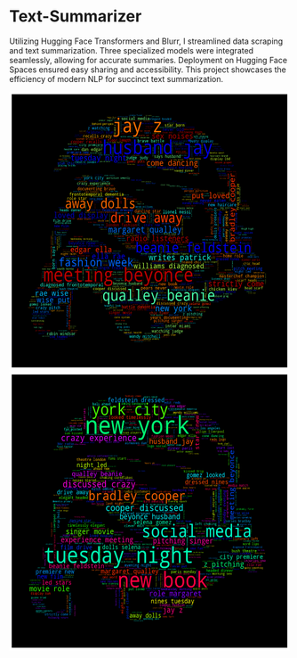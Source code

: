 # Text-Summarizer

Utilizing Hugging Face Transformers and Blurr, I streamlined data scraping and text summarization. Three specialized models were integrated seamlessly, allowing for accurate summaries. Deployment on Hugging Face Spaces ensured easy sharing and accessibility. This project showcases the efficiency of modern NLP for succinct text summarization.

<img src = "notebooks/article.png" width="700" height="500">



<img src = "notebooks/highlights.png" width="700" height="500">
